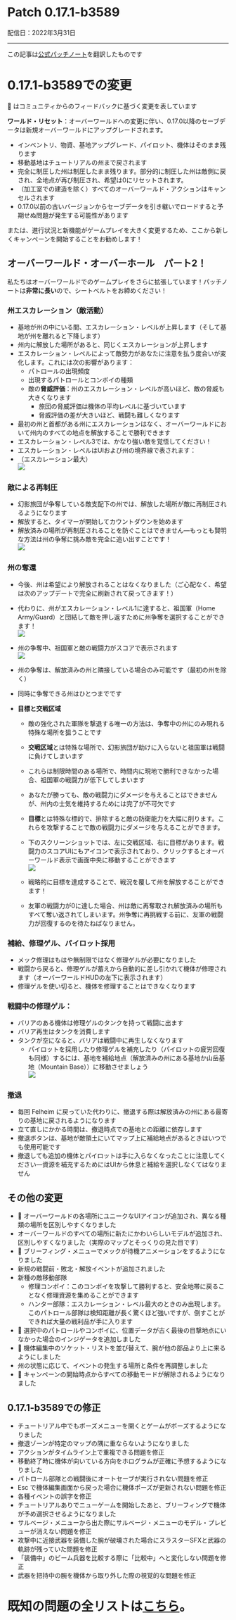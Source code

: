 # Patch 0.17.1-b3589
配信日：2022年3月31日

---

この記事は[公式パッチノート](https://braceyourselfgames.com/updates/phantom-brigade/patch-0-17-1-b3589/)を翻訳したものです

# 0.17.1-b3589での変更

🦾 はコミュニティからのフィードバックに基づく変更を表しています


**ワールド・リセット**：オーバーワールドへの変更に伴い、0.17.0以降のセーブデータは新規オーバーワールドにアップグレードされます。

- インベントリ、物資、基地アップグレード、パイロット、機体はそのまま残ります 
- 移動基地はチュートリアルの州まで戻されます
- 完全に制圧した州は制圧したまま残ります。部分的に制圧した州は敵側に戻され、全地点が再び制圧され、希望は0にリセットされます。
- （加工室での建造を除く）すべてのオーバーワールド・アクションはキャンセルされます
- 0.17.0以前の古いバージョンからセーブデータを引き継いでロードすると予期せぬ問題が発生する可能性があります

または、進行状況と新機能がゲームプレイを大きく変更するため、ここから新しくキャンペーンを開始することをお勧めします！


## オーバーワールド・オーバーホール　パート2！

私たちはオーバーワールドでのゲームプレイをさらに拡張しています！パッチノートは**非常に長い**ので、シートベルトをお締めください！

### 州エスカレーション（敵活動）

- 基地が州の中にいる間、エスカレーション・レベルが上昇します（そして基地が州を離れると下降します）
- 州内に解放した場所があると、同じくエスカレーションが上昇します
- エスカレーション・レベルによって敵勢力があなたに注意を払う度合いが変化します。これには次の影響があります：
   - パトロールの出現頻度
   - 出現するパトロールとコンボイの種類
   - 敵の**脅威評価**：州のエスカレーション・レベルが高いほど、敵の脅威も大きくなります
      - 旅団の脅威評価は機体の平均レベルに基づいています
      - 脅威評価の差が大きいほど、戦闘も難しくなります
- 最初の州と首都がある州にエスカレーションはなく、オーバーワールドにおいて州内のすべての地点を解放することで勝利できます
- エスカレーション・レベル3では、かなり強い敵を覚悟してください！
- エスカレーション・レベルはUIおよび州の境界線で表されます：
- （エスカレーション最大）  
   ![](https://braceyourselfgames.com/wp-content/uploads/2022/03/PhantomBrigade_2022-03-28_15-33-40-1024x662.png)

### 敵による再制圧

- 幻影旅団が争奪している敵支配下の州では、解放した場所が敵に再制圧されるようになります
- 解放すると、タイマーが開始してカウントダウンを始めます
- 解放済みの場所が再制圧されることを防ぐことはできません―もっとも賢明な方法は州の争奪に挑み敵を完全に追い出すことです！  
   ![](https://braceyourselfgames.com/wp-content/uploads/2022/03/PhantomBrigade_2022-03-28_16-17-52-300x271.png)

### 州の奪還

- 今後、州は希望により解放されることはなくなりました（ご心配なく、希望は次のアップデートで完全に刷新されて戻ってきます！）
- 代わりに、州がエスカレーション・レベル1に達すると、祖国軍（Home Army/Guard）と団結して敵を押し返すために州争奪を選択することができます！  
   ![](https://braceyourselfgames.com/wp-content/uploads/2022/03/PhantomBrigade_2022-03-28_15-48-18.png)
- 州の争奪中、祖国軍と敵の戦闘力がスコアで表示されます  
   ![](https://braceyourselfgames.com/wp-content/uploads/2022/03/PhantomBrigade_2022-03-28_15-52-00.png)
- 州の争奪は、解放済みの州と隣接している場合のみ可能です（最初の州を除く）
- 同時に争奪できる州はひとつまでです

- **目標と交戦区域**

   - 敵の強化された軍隊を撃退する唯一の方法は、争奪中の州にのみ現れる特殊な場所を狙うことです

   - **交戦区域**とは特殊な場所で、幻影旅団が助けに入らないと祖国軍は戦闘に負けてしまいます
   - これらは制限時間のある場所で、時間内に現地で勝利できなかった場合、祖国軍の戦闘力が低下してしまいます
   - あなたが勝っても、敵の戦闘力にダメージを与えることはできませんが、州内の士気を維持するためには完了が不可欠です

   - **目標**とは特殊な標的で、排除すると敵の防衛能力を大幅に削ります。これらを攻撃することで敵の戦闘力にダメージを与えることができます。
   - 下のスクリーンショットでは、左に交戦区域、右に目標があります。戦闘力のスコアUIにもアイコンで表示されており、クリックするとオーバーワールド表示で画面中央に移動することができます  
      ![](https://braceyourselfgames.com/wp-content/uploads/2022/03/PhantomBrigade_2022-03-28_15-51-29-1024x611.jpg)
   - 戦略的に目標を達成することで、戦況を覆して州を解放することができます！
   - 友軍の戦闘力が0に達した場合、州は敵に再奪取され解放済みの場所もすべて奪い返されてしまいます。州争奪に再挑戦する前に、友軍の戦闘力が回復するのを待たねばなりません。

### 補給、修理ゲル、パイロット採用

- メック修理はもはや無制限ではなく修理ゲルが必要になりました
- 戦闘から戻ると、修理ゲルが蓄えから自動的に差し引かれて機体が修理されます（オーバーワールドHUDの左下に表示されます）
- 修理ゲルを使い切ると、機体を修理することはできなくなります

### 戦闘中の修理ゲル：

- バリアのある機体は修理ゲルのタンクを持って戦闘に出ます
- バリア再生はタンクを消費します
- タンクが空になると、バリアは戦闘中に再生しなくなります
   - パイロットを採用したり修理ゲルを補充したり（パイロットの疲労回復も同様）するには、基地を補給地点（解放済みの州にある基地か山岳基地（Mountain Base））に移動させましょう  
      ![](https://braceyourselfgames.com/wp-content/uploads/2022/03/PhantomBrigade_2022-03-28_16-31-34-1024x480.gif)

### 撤退

- 毎回 Felheim に戻っていた代わりに、撤退する際は解放済みの州にある最寄りの基地に戻されるようになります
- 立て直しにかかる時間は、撤退時点での基地との距離に依存します
- 撤退ボタンは、基地が敵領土にいてマップ上に補給地点があるときはいつでも使用可能です
- 撤退しても追加の機体とパイロットは手に入らなくなったことに注意してください―資源を補充するためにはUIから休息と補給を選択しなくてはなりません


## その他の変更

- 🦾 オーバーワールドの各場所にユニークなUIアイコンが追加され、異なる種類の場所を区別しやすくなりました
- オーバーワールドのすべての場所に新たにかわいらしいモデルが追加され、区別しやすくなりました（実際のマップとそっくりの見た目です）
- 🦾 ブリーフィング・メニューでメックが待機アニメーションをするようになりました
- 新規の戦闘前・敗北・解放イベントが追加されました
- 新種の敵移動部隊
   - 修理コンボイ：このコンボイを攻撃して勝利すると、安全地帯に戻ることなく修理資源を集めることができます
   - ハンター部隊：エスカレーション・レベル最大のときのみ出現します。このパトロール部隊は検知距離が長く驚くほど強いですが、倒すことができれば大量の戦利品が手に入ります
- 🦾 選択中のパトロールやコンボイに、位置データが古く最後の目撃地点にいなかった場合のインジゲータを追加しました
- 🦾 機体編集中のソケット・リストを並び替えて、腕が他の部品より上に来るようにしました
- 州の状態に応じて、イベントの発生する場所と条件を再調整しました
- 🦾 キャンペーンの開始時点からすべての移動モードが解除されるようになりました


## 0.17.1-b3589での修正

- チュートリアル中でもポーズメニューを開くとゲームがポーズするようになりました
- 撤退ゾーンが特定のマップの隅に重ならないようになりました
- アクションがタイムライン上で重複できる問題を修正
- 移動終了時に機体が向いている方向をホログラムが正確に予想するようになりました
- パトロール部隊との戦闘後にオートセーブが実行されない問題を修正
- Esc で機体編集画面から戻った場合に機体ポーズが更新されない問題を修正
- 各種イベントの誤字を修正
- チュートリアルありでニューゲームを開始したあと、ブリーフィングで機体が予め選択させるようになりました
- サルベージ・メニューから出た際にサルベージ・メニューのモデル・プレビューが消えない問題を修正
- 攻撃中に近接武器を装備した腕が破壊された場合にスラスターSFXと武器の軌跡が残っていた問題を修正
- 「装備中」のビーム兵器を比較する際に「比較中」へと変化しない問題を修正
- 武器を把持中の腕を機体から取り外した際の視覚的な問題を修正

# 既知の問題の全リストは[こちら](https://braceyourselfgames.com/phantom-brigade/known-issues/)。
